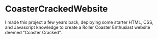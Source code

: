 # CoasterCrackedWebsite

I made this project a few years back, deploying some starter HTML, CSS, and Javascript knowledge to create a Roller Coaster Enthusiast website deemed "Coaster Cracked". 
